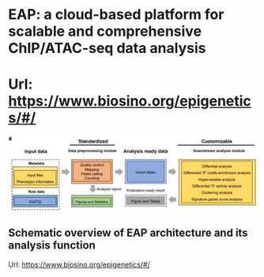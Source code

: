 # EAP: a cloud-based platform for scalable and comprehensive ChIP/ATAC-seq data analysis

# Url: https://www.biosino.org/epigenetics/#/

![workflow](https://github.com/haojiechen94/EAP/blob/main/images/a.png)

## Schematic overview of EAP architecture and its analysis function

Url: https://www.biosino.org/epigenetics/#/
 
 
